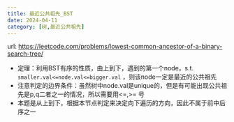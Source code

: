 ```yaml
---
title: 最近公共祖先_BST
date: 2024-04-11
category: [树,最近公共祖先]
---
```


url: https://leetcode.com/problems/lowest-common-ancestor-of-a-binary-search-tree/



- 定理：利用BST有序的性质，由上到下，遇到的第一个node，s.t. `smaller.val<=node.val<=bigger.val` ，则该node一定是最近的公共祖先
- 注意判定的边界条件：虽然树中node.val是unique的，但是有可能出现公共祖先是p,q二者之一的情况，所以需要用<=,>= 号
- 本题是从上到下，根据本节点判定来决定向下遍历的方向，因此不属于前中后序之一